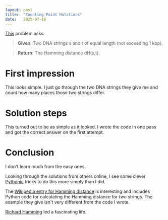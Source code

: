 ```yaml
---
layout: post
title:  "Counting Point Mutations"
date:   2025-07-18
---
```


[This](https://rosalind.info/problems/hamm/) problem asks:

> **Given**: Two DNA strings s and t of equal length (not exceeding 1 kbp).

> **Return**: The Hamming distance dH(s,t).

# First impression
This looks simple. I just go through the two DNA strings they give me and count how many places those two strings differ.

# Solution steps
This turned out to be as simple as it looked. I wrote the code in one pass and got the correct answer on the first attempt.

# Conclusion
I don't learn much from the easy ones.

Looking through the solutions from others online, I see some clever [Pythonic](https://blog.startifact.com/posts/what-is-pythonic/) tricks to do this more simply than I did.

The [Wikipedia entry for Hamming distance](https://en.wikipedia.org/wiki/Hamming_distance) is interesting and includes Python code for calculating the Hamming distance for two strings.
The example they give isn't very different from the code I wrote.

[Richard Hamming](https://en.wikipedia.org/wiki/Richard_Hamming) led a fascinating life.
